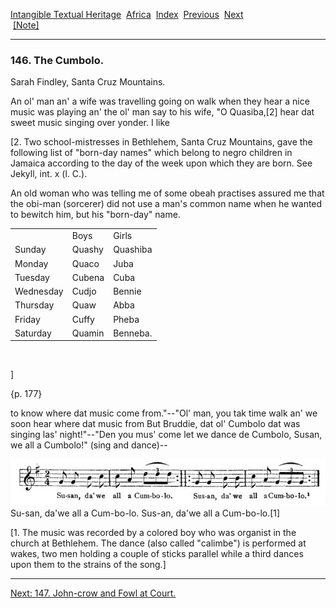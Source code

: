 [Intangible Textual Heritage](../../index)  [Africa](../index) 
[Index](index)  [Previous](jas145)  [Next](jas147)   
 [\[Note\]](jas146n)

------------------------------------------------------------------------

### 146. The Cumbolo.

Sarah Findley, Santa Cruz Mountains.

An ol' man an' a wife was travelling going on walk when they hear a nice
music was playing an' the ol' man say to his wife, "O Quasiba,\[2\] hear
dat sweet music singing over yonder. I like

\[2. Two school-mistresses in Bethlehem, Santa Cruz Mountains, gave the
following list of "born-day names" which belong to negro children in
Jamaica according to the day of the week upon which they are born. See
Jekyll, int. x (l. C.).

An old woman who was telling me of some obeah practises assured me that
the obi-man (sorcerer) did not use a man's common name when he wanted to
bewitch him, but his "born-day" name.

|           |        |          |
|-----------|--------|----------|
|           | Boys   | Girls    |
| Sunday    | Quashy | Quashiba |
| Monday    | Quaco  | Juba     |
| Tuesday   | Cubena | Cuba     |
| Wednesday | Cudjo  | Bennie   |
| Thursday  | Quaw   | Abba     |
| Friday    | Cuffy  | Pheba    |
| Saturday  | Quamin | Benneba. |

 

\]

{p. 177}

to know where dat music come from."--"Ol' man, you tak time walk an' we
soon hear where dat music from But Bruddie, dat ol' Cumbolo dat was
singing las' night!"--"Den you mus' come let we dance de Cumbolo, Susan,
we all a Cumbolo!" (sing and dance)--

<span id="17700.jpg">![](img/17700.jpg)</span>  
Su-san, da'we all a Cum-bo-lo. Sus-an, da'we all a Cum-bo-lo.\[1\]

\[1. The music was recorded by a colored boy who was organist in the
church at Bethlehem. The dance (also called "calimbe") is performed at
wakes, two men holding a couple of sticks parallel while a third dances
upon them to the strains of the song.\]

------------------------------------------------------------------------

[Next: 147. John-crow and Fowl at Court.](jas147)
